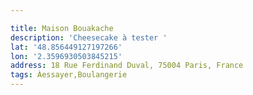 ```yaml
---

title: Maison Bouakache
description: 'Cheesecake à tester '
lat: '48.856449127197266'
lon: '2.3596930503845215'
address: 18 Rue Ferdinand Duval, 75004 Paris, France
tags: Àessayer,Boulangerie
---
```

